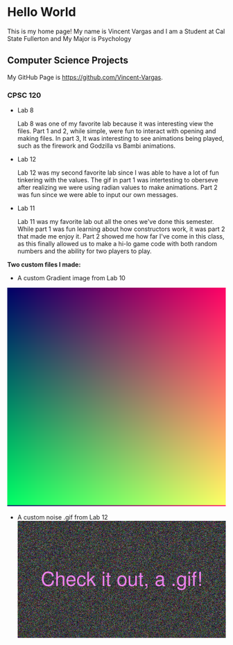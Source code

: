 # Hello World

This is my home page! My name is Vincent Vargas and I am a Student at Cal State Fullerton and My Major is Psychology

## Computer Science Projects 

My GitHub Page is https://github.com/Vincent-Vargas.

### CPSC 120 

* Lab 8

    Lab 8 was one of my favorite lab because it was interesting view the files. Part 1 and 2, while simple,
    were fun to interact with opening and making files. In part 3, It was interesting to see animations
    being played, such as the firework and Godzilla vs Bambi animations. 

* Lab 12
    
    Lab 12 was my second favorite lab since I was able to have a lot of fun tinkering with the values. The 
    gif in part 1 was intertesting to oberseve after realizing we were using radian values to make animations.
    Part 2 was fun since we were able to input our own messages.

* Lab 11

    Lab 11 was my favorite lab out all the ones we've done this semester. While part 1 was fun learning about
    how constructors work, it was part 2 that made me enjoy it. Part 2 showed me how far I've come in this class,
    as this finally allowed us to make a hi-lo game code with both random numbers and the ability for two 
    players to play. 

**Two custom files I made:**

* A custom Gradient image from Lab 10

![A custom Gradient image from Lab 10](images/custom_gradient.png)

* A custom noise .gif from Lab 12
![A custom noise .gif from Lab 12](images/custom_noise.gif)